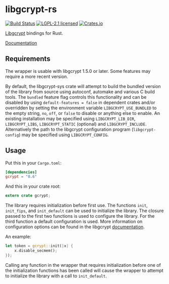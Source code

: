 # libgcrypt-rs

[![Build Status](https://travis-ci.org/gpg-rs/libgcrypt.svg?branch=master)](https://travis-ci.org/gpg-rs/libgcrypt)
[![LGPL-2.1 licensed](https://img.shields.io/crates/l/gcrypt.svg)](./COPYING)
[![Crates.io](https://img.shields.io/crates/v/gcrypt.svg)](https://crates.io/crates/gcrypt)

[Libgcrypt][upstream] bindings for Rust.

[Documentation][docs]

## Requirements

The wrapper is usable with libgcrypt 1.5.0 or later. Some features may require
a more recent version.

By default, the libgcrypt-sys crate will attempt to build the bundled version
of the library from source using autoconf, automake and various C build tools.
The `bundled` feature flag controls this functionality and can be disabled by
using `default-features = false` in dependent crates and/or overridden by
setting the environment variable `LIBGCRYPT_USE_BUNDLED` to the empty string,
`no`, `off`, or `false` to disable or anything else to enable. An existing
installation may be specified using `LIBGCRYPT_LIB_DIR`, `LIBGCRYPT_LIBS`,
`LIBGCRYPT_STATIC` (optional) and `LIBGCRYPT_INCLUDE`. Alternatively the path
to the libgcrypt configuration program (`libgcrypt-config`) may be specified
using `LIBGCRYPT_CONFIG`.

## Usage

Put this in your `Cargo.toml`:

```toml
[dependencies]
gcrypt = "0.6"
```

And this in your crate root:

```rust
extern crate gcrypt;
```

The library requires initialization before first use. The functions `init`,
`init_fips`, and `init_default` can be used to initialize the library. The
closure passed to the first two functions is used to configure the library. For
the third function a default configuration is used. More information on
configuration options can be found in the libgcrypt [documentation][upstream docs].

An example:

```rust
let token = gcrypt::init(|x| {
    x.disable_secmem();
});
```

Calling any function in the wrapper that requires initialization before one of
the initialization functions has been called will cause the wrapper to attempt
to initialize the library with a call to `init_default`.

[upstream]: https://www.gnu.org/software/libgcrypt/
[docs]: https://docs.rs/gcrypt
[upstream docs]: https://www.gnupg.org/documentation/manuals/gcrypt/Initializing-the-library.html#Initializing-the-library
